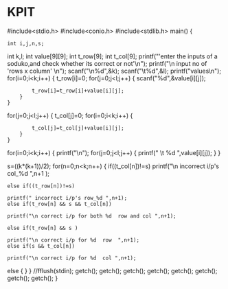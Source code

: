 # KPIT
#include<stdio.h>
#include<conio.h>
#include<stdlib.h>
main()
{
  
    int i,j,n,s;
int k,l;
int value[9][9];
    int t_row[9];
    int t_col[9];
    printf("'enter the inputs of a soduko,and check whether its correct or not'\n");
printf("\n input no of 'rows x column' \n");
scanf("\n%d",&k);
    scanf("\t%d",&l); 
    printf("values\n");
    for(i=0;i<k;i++)
    {
   t_row[i]=0;
        for(j=0;j<l;j++)
        {
            scanf("%d",&value[i][j]);
          
            t_row[i]=t_row[i]+value[i][j];
        }
    }
  for(j=0;j<l;j++)
    {
        t_col[j]=0;
        for(i=0;i<k;i++)
        {
          
            t_col[j]=t_col[j]+value[i][j];
        }
    }
for(i=0;i<k;i++)
    {
        printf("\n");
        for(j=0;j<l;j++)
        {
            printf(" \t %d ",value[i][j]);
        }
    }

s=((k*(k+1))/2);
for(n=0;n<k;n++)
{
    if((t_col[n])!=s)
   printf("\n incorrect i/p's col_%d ",n+1 );
  
    else if((t_row[n])!=s)
  
    printf(" incorrect i/p's row_%d ",n+1);
    else if(t_row[n] && s && t_col[n])
  
    printf("\n correct i/p for both %d  row and col ",n+1);
  
    else if(t_row[n] && s )
  
    printf("\n correct i/p for %d  row  ",n+1);
    else if(s && t_col[n])
  
    printf("\n correct i/p for %d  col ",n+1);
  else
    {
    }
}
//fflush(stdin);
getch();
getch();
getch();
getch();
getch();
getch();
getch();
getch();
}
